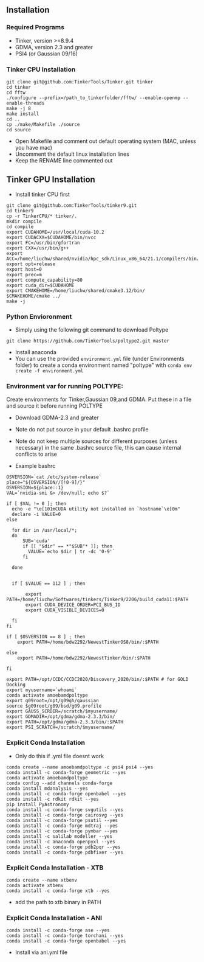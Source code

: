 ## Installation


### Required Programs
* Tinker, version >=8.9.4
* GDMA, version 2.3 and greater
* PSI4 (or Gaussian 09/16)


### Tinker CPU Installation
```
git clone git@github.com:TinkerTools/Tinker.git tinker
cd tinker
cd fftw
./configure --prefix=/path_to_tinkerfolder/fftw/ --enable-openmp --enable-threads
make -j 8
make install
cd ..
cp ./make/Makefile ./source
cd source
```
* Open Makefile and comment out default operating system (MAC, unless you have mac)
* Uncomment the default linux installation lines
* Keep the RENAME line commented out


## Tinker GPU Installation
* Install tinker CPU first 
```
git clone git@github.com:TinkerTools/tinker9.git
cd tinker9
cp -r TinkerCPU/* tinker/.
mkdir compile
cd compile
export CUDAHOME=/usr/local/cuda-10.2
export CUDACXX=$CUDAHOME/bin/nvcc
export FC=/usr/bin/gfortran
export CXX=/usr/bin/g++
export ACC=/home/liuchw/shared/nvidia/hpc_sdk/Linux_x86_64/21.1/compilers/bin/nvc++
export opt=release
export host=0
export prec=m
export compute_capability=80
export cuda_dir=$CUDAHOME
export CMAKEHOME=/home/liuchw/shared/cmake3.12/bin/
$CMAKEHOME/cmake ../
make -j
```


### Python Envioronment
* Simply using the following git command to download Poltype
```shell
git clone https://github.com/TinkerTools/poltype2.git master
```

* Install anaconda
* You can use the provided `environment.yml` file (under Environments folder) to create a conda environment named "poltype" with `conda env create -f environment.yml`

### Environment var for running POLTYPE:
 Create environments for Tinker,Gaussian 09,and GDMA. Put these in a file and source it before running POLTYPE

* Download GDMA-2.3 and greater
* Note do not put source in your default .bashrc profile
* Note do not keep multiple sources for different purposes (unless necessary) in the same .bashrc source file, this can cause internal conflicts to arise

* Example bashrc
```shell
OSVERSION=`cat /etc/system-release`
place="${OSVERSION//[!0-9]/}"
OSVERSION=${place::1}
VAL=`nvidia-smi &> /dev/null; echo $?`

if [ $VAL != 0 ]; then
  echo -e "\e[101mCUDA utility not installed on `hostname`\e[0m"
  declare -i VALUE=0
else

  for dir in /usr/local/*;
  do
      SUB='cuda'
      if [[ "$dir" == *"$SUB"* ]]; then
        VALUE=`echo $dir | tr -dc '0-9'`
      fi
       
  done

  
  if [ $VALUE == 112 ] ; then

       export PATH=/home/liuchw/Softwares/tinkers/Tinker9/2206/build_cuda11:$PATH
       export CUDA_DEVICE_ORDER=PCI_BUS_ID
       export CUDA_VISIBLE_DEVICES=0

  fi
fi

if [ $OSVERSION == 8 ] ; then
    export PATH=/home/bdw2292/NewestTinkerOS8/bin/:$PATH
     
else
    export PATH=/home/bdw2292/NewestTinker/bin/:$PATH

fi

export PATH=/opt/CCDC/CCDC2020/Discovery_2020/bin/:$PATH # for GOLD Docking
export myusername=`whoami`
conda activate amoebamdpoltype
export g09root=/opt/g09gh/gaussian
source $g09root/g09/bsd/g09.profile
export GAUSS_SCRDIR=/scratch/$myusername/
export GDMADIR=/opt/gdma/gdma-2.3.3/bin/
export PATH=/opt/gdma/gdma-2.3.3/bin/:$PATH
export PSI_SCRATCH=/scratch/$myusername/
```


### Explicit Conda Installation
* Only do this if .yml file doesnt work
```
conda create --name amoebamdpoltype -c psi4 psi4 --yes
conda install -c conda-forge geometric --yes
conda activate amoebamdpoltype
conda config --add channels conda-forge
conda install mdanalysis --yes
conda install -c conda-forge openbabel --yes
conda install -c rdkit rdkit --yes
pip install PyAstronomy
conda install -c conda-forge svgutils --yes
conda install -c conda-forge cairosvg --yes
conda install -c conda-forge psutil --yes
conda install -c conda-forge mdtraj --yes
conda install -c conda-forge pymbar --yes
conda install -c salilab modeller --yes
conda install -c anaconda openpyxl --yes
conda install -c conda-forge pdb2pqr --yes
conda install -c conda-forge pdbfixer --yes
```

### Explicit Conda Installation - XTB
```
conda create --name xtbenv
conda activate xtbenv
conda install -c conda-forge xtb --yes
```
* add the path to xtb binary in PATH


### Explicit Conda Installation - ANI
```
conda install -c conda-forge ase --yes
conda install -c conda-forge torchani --yes
conda install -c conda-forge openbabel --yes
```
* Install via ani.yml file
